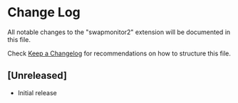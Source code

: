 # Change Log

All notable changes to the "swapmonitor2" extension will be documented in this file.

Check [Keep a Changelog](http://keepachangelog.com/) for recommendations on how to structure this file.

## [Unreleased]

- Initial release